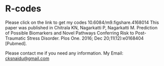 # R-codes
Please click on the link to get my codes
10.6084/m9.figshare.4168014
This paper was published in 
Chitrala KN, Nagarkatti P, Nagarkatti M. Prediction of Possible Biomarkers and Novel Pathways Conferring Risk to Post-Traumatic Stress Disorder. Plos One. 2016; Dec 20;11(12):e0168404 [Pubmed].

Please contact me if you need any information. My Email: cksnaidu@gmail.com
